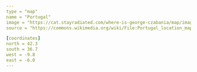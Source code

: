 ```yaml
---
type = "map"
name = "Portugal"
image = "https://cat.stayradiated.com/where-is-george-czabania/map/image/portugal.svg"
source = "https://commons.wikimedia.org/wiki/File:Portugal_location_map_(wide).svg"

[coordinates]
north = 42.3
south = 36.7
west = -9.8
east = -6.0
---
```

